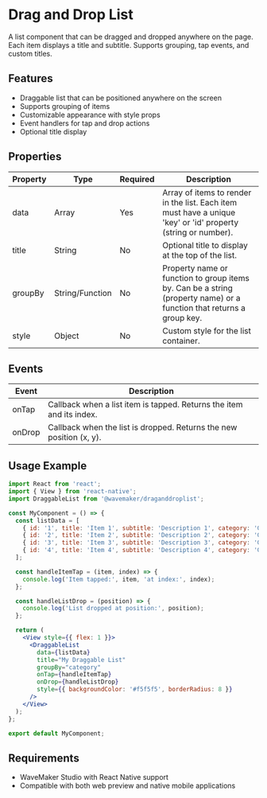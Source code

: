 # Drag and Drop List

A list component that can be dragged and dropped anywhere on the page. Each item displays a title and subtitle. Supports grouping, tap events, and custom titles.

## Features

- Draggable list that can be positioned anywhere on the screen
- Supports grouping of items
- Customizable appearance with style props
- Event handlers for tap and drop actions
- Optional title display

## Properties

| Property | Type | Required | Description |
|----------|------|----------|-------------|
| data | Array | Yes | Array of items to render in the list. Each item must have a unique 'key' or 'id' property (string or number). |
| title | String | No | Optional title to display at the top of the list. |
| groupBy | String/Function | No | Property name or function to group items by. Can be a string (property name) or a function that returns a group key. |
| style | Object | No | Custom style for the list container. |

## Events

| Event | Description |
|-------|-------------|
| onTap | Callback when a list item is tapped. Returns the item and its index. |
| onDrop | Callback when the list is dropped. Returns the new position (x, y). |

## Usage Example

```jsx
import React from 'react';
import { View } from 'react-native';
import DraggableList from '@wavemaker/draganddroplist';

const MyComponent = () => {
  const listData = [
    { id: '1', title: 'Item 1', subtitle: 'Description 1', category: 'Group A' },
    { id: '2', title: 'Item 2', subtitle: 'Description 2', category: 'Group A' },
    { id: '3', title: 'Item 3', subtitle: 'Description 3', category: 'Group B' },
    { id: '4', title: 'Item 4', subtitle: 'Description 4', category: 'Group B' },
  ];

  const handleItemTap = (item, index) => {
    console.log('Item tapped:', item, 'at index:', index);
  };

  const handleListDrop = (position) => {
    console.log('List dropped at position:', position);
  };

  return (
    <View style={{ flex: 1 }}>
      <DraggableList
        data={listData}
        title="My Draggable List"
        groupBy="category"
        onTap={handleItemTap}
        onDrop={handleListDrop}
        style={{ backgroundColor: '#f5f5f5', borderRadius: 8 }}
      />
    </View>
  );
};

export default MyComponent;
```

## Requirements

- WaveMaker Studio with React Native support
- Compatible with both web preview and native mobile applications